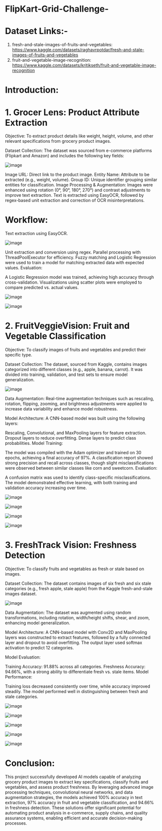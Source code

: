# FlipKart-Grid-Challenge-


# Dataset Links:- 
1. fresh-and-stale-images-of-fruits-and-vegetables: https://www.kaggle.com/datasets/raghavrpotdar/fresh-and-stale-images-of-fruits-and-vegetables
2. fruit-and-vegetable-image-recognition: https://www.kaggle.com/datasets/kritikseth/fruit-and-vegetable-image-recognition



# **Introduction:**

# **1. Grocer Lens:** Product Attribute Extraction
Objective: To extract product details like weight, height, volume, and other relevant specifications from grocery product images.

Dataset Collection: The dataset was sourced from e-commerce platforms (Flipkart and Amazon) and includes the following key fields:

![image](https://github.com/user-attachments/assets/e6a19969-1d20-4491-82d2-25caa90291dd)


Image URL: Direct link to the product image.
Entity Name: Attribute to be extracted (e.g., weight, volume).
Group ID: Unique identifier grouping similar entities for classification.
Image Processing & Augmentation: Images were enhanced using rotation (0°, 90°, 180°, 270°) and contrast adjustments to improve text extraction. Text is extracted using EasyOCR, followed by regex-based unit extraction and correction of OCR misinterpretations.

# Workflow:

Text extraction using EasyOCR.

![image](https://github.com/user-attachments/assets/45194b9b-3cb7-43c8-9c1b-c2ba85fd1aeb)


Unit extraction and conversion using regex.
Parallel processing with ThreadPoolExecutor for efficiency.
Fuzzy matching and Logistic Regression were used to train a model for matching extracted data with expected values.
Evaluation:

A Logistic Regression model was trained, achieving high accuracy through cross-validation.
Visualizations using scatter plots were employed to compare predicted vs. actual values.

![image](https://github.com/user-attachments/assets/fda7781e-ffb8-43c1-ab38-7359c584b3ef)


![image](https://github.com/user-attachments/assets/fef88720-10d8-4c3b-a602-f3a6267e9053)

# **2. FruitVeggieVision:** Fruit and Vegetable Classification
Objective: To classify images of fruits and vegetables and predict their specific type.

Dataset Collection: The dataset, sourced from Kaggle, contains images categorized into different classes (e.g., apple, banana, carrot). It was divided into training, validation, and test sets to ensure model generalization.

![image](https://github.com/user-attachments/assets/502e48e4-e21d-4c0f-bc8b-cf0c70a42e22)


Data Augmentation: Real-time augmentation techniques such as rescaling, rotation, flipping, zooming, and brightness adjustments were applied to increase data variability and enhance model robustness.

Model Architecture: A CNN-based model was built using the following layers:

Rescaling, Convolutional, and MaxPooling layers for feature extraction.
Dropout layers to reduce overfitting.
Dense layers to predict class probabilities.
Model Training:

The model was compiled with the Adam optimizer and trained on 30 epochs, achieving a final accuracy of 97%.
A classification report showed strong precision and recall across classes, though slight misclassifications were observed between similar classes like corn and sweetcorn.
Evaluation:

A confusion matrix was used to identify class-specific misclassifications.
The model demonstrated effective learning, with both training and validation accuracy increasing over time.

![image](https://github.com/user-attachments/assets/2b6b8ee6-e7ce-4cd4-a2f9-2eaa124eb387)


![image](https://github.com/user-attachments/assets/33254372-228c-4f08-a8bb-151f98a39434)


![image](https://github.com/user-attachments/assets/1802f618-f703-42f7-b244-e6b074192f47)

![image](https://github.com/user-attachments/assets/9460b1fb-5868-458a-b246-7bfea26c1091)


# **3. FreshTrack Vision:** Freshness Detection
Objective: To classify fruits and vegetables as fresh or stale based on images.

Dataset Collection: The dataset contains images of six fresh and six stale categories (e.g., fresh apple, stale apple) from the Kaggle fresh-and-stale images dataset.

![image](https://github.com/user-attachments/assets/c82d2dcb-f4d9-413d-b7de-d46f0345962c)


Data Augmentation: The dataset was augmented using random transformations, including rotation, width/height shifts, shear, and zoom, enhancing model generalization.

Model Architecture: A CNN-based model with Conv2D and MaxPooling layers was constructed to extract features, followed by a fully connected layer and dropout to avoid overfitting. The output layer used softmax activation to predict 12 categories.

Model Evaluation:

Training Accuracy: 91.88% across all categories.
Freshness Accuracy: 94.66%, with a strong ability to differentiate fresh vs. stale items.
Model Performance:

Training loss decreased consistently over time, while accuracy improved steadily.
The model performed well in distinguishing between fresh and stale categories.

![image](https://github.com/user-attachments/assets/53014fa3-3556-48c8-adc8-020720183a03)


![image](https://github.com/user-attachments/assets/e481b99d-7e82-437f-b83f-4704943d87b4)


![image](https://github.com/user-attachments/assets/1e0e3889-1792-4404-a070-7f464079cee9)


![image](https://github.com/user-attachments/assets/14dc1daf-faab-40a0-9628-aa4bfb154e90)


![image](https://github.com/user-attachments/assets/dba3c181-7293-4cbe-99e3-2508dff222c1)



# Conclusion:

This project successfully developed AI models capable of analyzing grocery product images to extract key specifications, classify fruits and vegetables, and assess product freshness. By leveraging advanced image processing techniques, convolutional neural networks, and data augmentation strategies, the models achieved 100% accuracy in text extraction, 97% accuracy in fruit and vegetable classification, and 94.66% in freshness detection. These solutions offer significant potential for automating product analysis in e-commerce, supply chains, and quality assurance systems, enabling efficient and accurate decision-making processes.
